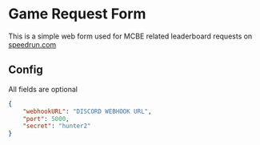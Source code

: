 # Game Request Form

This is a simple web form used for MCBE related leaderboard requests on [speedrun.com](https://www.speedrun.com)

## Config

All fields are optional

```json
{
	"webhookURL": "DISCORD WEBHOOK URL",
	"port": 5000,
	"secret": "hunter2"
}
```

